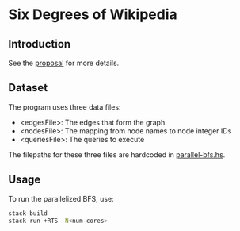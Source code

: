# Six Degrees of Wikipedia

## Introduction

See the [proposal](./proposal.pdf) for more details.

## Dataset

The program uses three data files:
- \<edgesFile\>: The edges that form the graph
- \<nodesFile\>: The mapping from node names to node integer IDs
- \<queriesFile\>: The queries to execute

The filepaths for these three files are hardcoded in [parallel-bfs.hs](./app/parallel-bfs.hs).

## Usage

To run the parallelized BFS, use:

```bash
stack build
stack run +RTS -N<num-cores>
```
